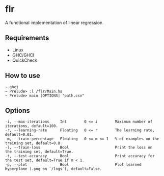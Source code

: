 # flr
A functional implementation of linear regression.

## Requirements
- Linux
- GHC/GHCI
- QuickCheck

## How to use
```
~ ghci
~ Prelude> :l /flr/Main.hs
~ Prelude> main [OPTIONS] "path.csv"
```

## Options
```
-i, --max-iterations     Int        0 <= i        Maximum number of iterations, default=100.
-r, --learning-rate      Floating   0 <= r        The learning rate, default=0.01.
-m, --train-percentage   Floating   0 <= m <= 1   % of examples on the training set, default=0.8.
-l, --train-loss         Bool                     Print the loss on the training set, default=True.
-t, --test-accuracy      Bool                     Print accuracy for the test set, default=True if m < 1.
-p, --plot               Bool                     Plot learned hyperplane (.png on `/logs`), default=False.
